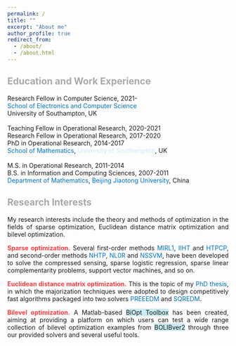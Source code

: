 ```yaml
---
permalink: /
title: ""
excerpt: "About me"
author_profile: true
redirect_from: 
  - /about/
  - /about.html
---
```


<span style="color:#A9A9A9">Education and Work Experience</span>
---
Research Fellow in Computer Science, 2021- <br>
<a style="text-decoration:none; color:#0070C0" href='https://www.ecs.soton.ac.uk/'>School of Electronics and Computer Science</a><br>
University of Southampton, UK  <br>
<br>
Teaching Fellow in Operational Research, 2020-2021 <br>
Research Fellow in Operational Research, 2017-2020<br>
PhD in  Operational Research, 2014-2017 <br>
<a style="text-decoration:none; color:#0070C0" href='https://www.southampton.ac.uk/maths'>School of Mathematics</a>, <a style="text-decoration:none; color:#CAEBF2" href='https://www.southampton.ac.uk/'>University of Southampton</a>, UK <br>
<br>
M.S. in Operational Research, 2011-2014 <br>
B.S. in Information and Computing Sciences, 2007-2011 <br>
<a style="text-decoration:none; color:#0070C0" href='http://en.sci.njtu.edu.cn/Department/DepartmentofMathematics/index.htm'>Department of Mathematics</a>, <a style="text-decoration:none; color:#0070C0" href='http://en.njtu.edu.cn/'>Beijing Jiaotong University</a>, China 

<span style="color:#A9A9A9">Research Interests</span>
---

<p><div style="text-align:justify;"> 
My research interests include the theory and methods of optimization in the fields of sparse optimization,  Euclidean distance matrix optimization and bilevel
  optimization. </div></p> 
  
<p><div style="text-align:justify"> 
  <span style="color:#FF3B3F"> <b> Sparse  optimization.</b> </span>  Several first-order methods <a style="text-decoration:none; color:#0070C0" href="https://github.com/ShenglongZhou/MIRL1">MIRL1</a>, <a style="text-decoration:none; color:#0070C0" href="https://github.com/ShenglongZhou/IIHT">IIHT</a> and <a style="text-decoration:none; color:#0070C0" href="https://github.com/ShenglongZhou/HTPCP">HTPCP</a>, and second-order methods  <a style="text-decoration:none; color:#0070C0" href="https://github.com/ShenglongZhou/NHTPver2">NHTP</a>, <a style="text-decoration:none; color:#0070C0" href="https://github.com/ShenglongZhou/NHTPver2">NL0R</a> and <a style="text-decoration:none; color:#0070C0" href="https://github.com/ShenglongZhou/NHTPver2">NSSVM</a>, have been developed to solve the compressed sensing, sparse logistic regression, sparse linear complementarity problems, support vector machines, and so on.  
</div></p>

<p><div style="text-align:justify">
  <span style="color:#FF3B3F"><b>Euclidean distance matrix optimization.</b></span> This is the topic of my <a style="text-decoration:none; color:#0070C0" href="https://eprints.soton.ac.uk/429739/">PhD thesis</a>, in which the majorization techniques were adopted to design competitively fast algorithms packaged into two solvers <a style="text-decoration:none; color:#0070C0" href="https://github.com/ShenglongZhou/PREEEDM">PREEEDM</a> and <a style="text-decoration:none; color:#0070C0" href="https://github.com/ShenglongZhou/SQREDM">SQREDM</a>. 
</div></p>

 <p><div style="text-align:justify">
  <span style="color:#FF3B3F"><b>Bilevel optimization.</b></span>   A Matlab-based <a style="text-decoration:none; background-color:#CAEBF2" href="https://biopt.github.io/">BiOpt Toolbox</a> has been created, aiming at providing a platform on which users can test a wide range collection of bilevel optimization examples from <a style="text-decoration:none; background-color:#CAEBF2" href="https://biopt.github.io/">BOLIBver2</a> through three our provided solvers and several useful tools. 
</div></p>





